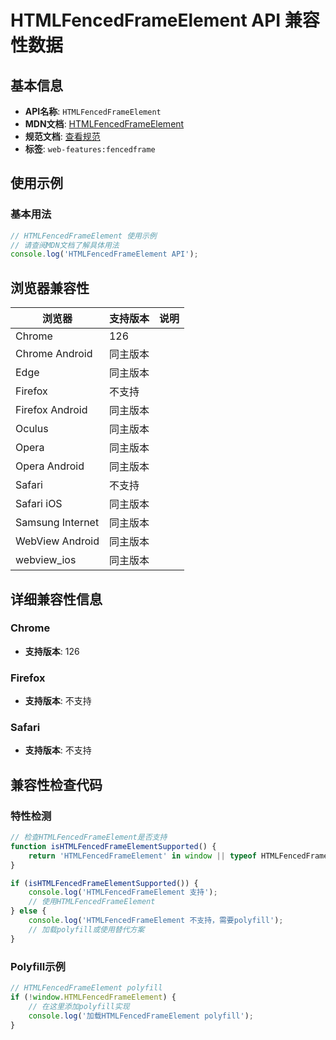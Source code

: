 # HTMLFencedFrameElement API 兼容性数据

## 基本信息

- **API名称**: `HTMLFencedFrameElement`
- **MDN文档**: [HTMLFencedFrameElement](https://developer.mozilla.org/docs/Web/API/HTMLFencedFrameElement)
- **规范文档**: [查看规范](https://wicg.github.io/fenced-frame/#htmlfencedframeelement)
- **标签**: `web-features:fencedframe`

## 使用示例

### 基本用法

```javascript
// HTMLFencedFrameElement 使用示例
// 请查阅MDN文档了解具体用法
console.log('HTMLFencedFrameElement API');
```

## 浏览器兼容性

| 浏览器 | 支持版本 | 说明 |
|--------|----------|------|
| Chrome | 126 |  |
| Chrome Android | 同主版本 |  |
| Edge | 同主版本 |  |
| Firefox | 不支持 |  |
| Firefox Android | 同主版本 |  |
| Oculus | 同主版本 |  |
| Opera | 同主版本 |  |
| Opera Android | 同主版本 |  |
| Safari | 不支持 |  |
| Safari iOS | 同主版本 |  |
| Samsung Internet | 同主版本 |  |
| WebView Android | 同主版本 |  |
| webview_ios | 同主版本 |  |

## 详细兼容性信息

### Chrome

- **支持版本**: 126

### Firefox

- **支持版本**: 不支持

### Safari

- **支持版本**: 不支持

## 兼容性检查代码

### 特性检测

```javascript
// 检查HTMLFencedFrameElement是否支持
function isHTMLFencedFrameElementSupported() {
    return 'HTMLFencedFrameElement' in window || typeof HTMLFencedFrameElement !== 'undefined';
}

if (isHTMLFencedFrameElementSupported()) {
    console.log('HTMLFencedFrameElement 支持');
    // 使用HTMLFencedFrameElement
} else {
    console.log('HTMLFencedFrameElement 不支持，需要polyfill');
    // 加载polyfill或使用替代方案
}
```

### Polyfill示例

```javascript
// HTMLFencedFrameElement polyfill
if (!window.HTMLFencedFrameElement) {
    // 在这里添加polyfill实现
    console.log('加载HTMLFencedFrameElement polyfill');
}
```

